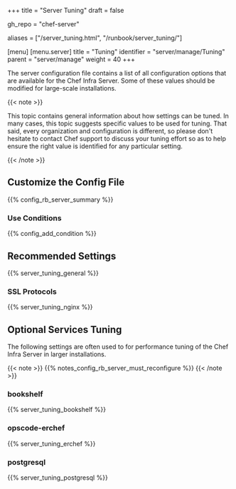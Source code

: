 +++
title = "Server Tuning"
draft = false

gh_repo = "chef-server"

aliases = ["/server_tuning.html", "/runbook/server_tuning/"]

[menu]
  [menu.server]
    title = "Tuning"
    identifier = "server/manage/Tuning"
    parent = "server/manage"
    weight = 40
+++

The server configuration file contains a list of all configuration
options that are available for the Chef Infra Server. Some of these
values should be modified for large-scale installations.

{{< note >}}

This topic contains general information about how settings can be tuned.
In many cases, this topic suggests specific values to be used for
tuning. That said, every organization and configuration is different, so
please don't hesitate to contact Chef support to discuss your tuning
effort so as to help ensure the right value is identified for any
particular setting.

{{< /note >}}

## Customize the Config File

{{% config_rb_server_summary %}}

### Use Conditions

{{% config_add_condition %}}

## Recommended Settings

{{% server_tuning_general %}}

### SSL Protocols

{{% server_tuning_nginx %}}

## Optional Services Tuning

The following settings are often used to for performance tuning of the
Chef Infra Server in larger installations.

{{< note >}}
{{% notes_config_rb_server_must_reconfigure %}}
{{< /note >}}

### bookshelf

{{% server_tuning_bookshelf %}}

### opscode-erchef

{{% server_tuning_erchef %}}

### postgresql

{{% server_tuning_postgresql %}}
